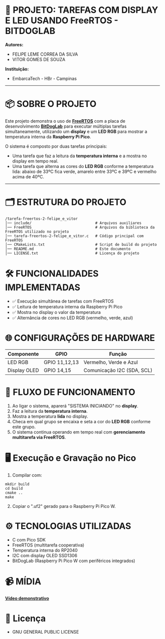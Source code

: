 # 🔔 PROJETO: TAREFAS COM DISPLAY E LED USANDO FreeRTOS - BITDOGLAB

**Autores:**

- FELIPE LEME CORREA DA SILVA
- VITOR GOMES DE SOUZA

**Instituição:**

- EmbarcaTech - HBr - Campinas

---

# 📦 SOBRE O PROJETO

Este projeto demonstra o uso de [**FreeRTOS**](https://www.freertos.org) com a placa de desenvolvimento [**BitDogLab**](https://github.com/BitDogLab) para executar múltiplas tarefas simultaneamente, utilizando um **display** e um **LED RGB** para mostrar a temperatura interna da **Raspberry Pi Pico**.

O sistema é composto por duas tarefas principais:

- Uma tarefa que faz a leitura da **temperatura interna** e a mostra no display em tempo real.
- Uma tarefa que alterna as cores do **LED RGB** conforme a temperatura lida: abaixo de 33ºC fica verde, amarelo entre 33ºC e 39ºC e vermelho acima de 40ºC.

---

# 🗂️ ESTRUTURA DO PROJETO

```
/tarefa-freertos-2-felipe_e_vitor
│── include/                             # Arquivos auxiliares
│── FreeRTOS                             # Arquivos da biblioteca da FreeRTOS utilizado no projeto
│── tarefa-freertos-2-felipe_e_vitor.c   # Código principal com FreeRTOS
│── CMakeLists.txt                       # Script de build do projeto
│── README.md                            # Este documento
│── LICENSE.txt                          # Licença do projeto
```

# 🛠️ FUNCIONALIDADES IMPLEMENTADAS

- ✅ Execução simultânea de tarefas com FreeRTOS
- ✅ Leitura de temperatura interna da Raspberry Pi Pico
- ✅ Mostra no display o valor da temperatura
- ✅ Alternância de cores no LED RGB (vermelho, verde, azul)

# 🌐 CONFIGURAÇÕES DE HARDWARE

| Componente   | GPIO          | Função                     |
| ------------ | ------------- | -------------------------- |
| LED RGB      | GPIO 11,12,13 | Vermelho, Verde e Azul     |
| Display OLED | GPIO 14,15    | Comunicação I2C (SDA, SCL) |

# 🔄 FLUXO DE FUNCIONAMENTO

1. Ao ligar o sistema, aparerá "SISTEMA INICIANDO" no **display**.
2. Faz a leitura da **temperatura interna**.
3. Mostra a temperatura **lida** no display.
4. Checa em qual grupo se encaixa e seta a cor do **LED RGB** conforme este grupo.
5. O sistema continua operando em tempo real com **gerenciamento multitarefa via FreeRTOS**.

# 🖥️ Execução e Gravação no Pico

1. Compilar com:

```
mkdir build
cd build
cmake ..
make
```

2. Copiar o ".uf2" gerado para o Raspberry Pi Pico W.

# ⚙️ TECNOLOGIAS UTILIZADAS

- C com Pico SDK
- FreeRTOS (multitarefa cooperativa)
- Temperatura interna do RP2040
- I2C com display OLED SSD1306
- BitDogLab (Raspberry Pi Pico W com periféricos integrados)

# 📹 MÍDIA

[**Vídeo demonstrativo**](https://www.youtube.com/watch?v=S7c0B9Y1x-M&list=PLEB5F4gTNK68zDlrXbcCgJ6NejaP0PvHX&index=15)

# 📜 Licença

- GNU GENERAL PUBLIC LICENSE
